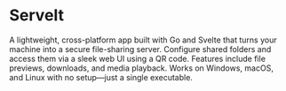 # ServeIt
A lightweight, cross-platform app built with Go and Svelte that turns your machine into a secure file-sharing server. Configure shared folders and access them via a sleek web UI using a QR code. Features include file previews, downloads, and media playback. Works on Windows, macOS, and Linux with no setup—just a single executable.
